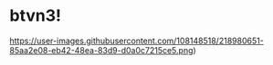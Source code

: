 # btvn3!
https://user-images.githubusercontent.com/108148518/218980651-85aa2e08-eb42-48ea-83d9-d0a0c7215ce5.png)

